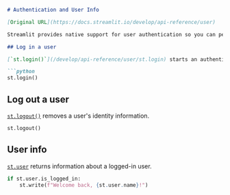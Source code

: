 ```markdown
# Authentication and User Info

[Original URL](https://docs.streamlit.io/develop/api-reference/user)

Streamlit provides native support for user authentication so you can personalize your apps. You can also directly read headers and cookies.

## Log in a user

[`st.login()`](/develop/api-reference/user/st.login) starts an authentication flow with an identity provider.

```python
st.login()
```

## Log out a user

[`st.logout()`](/develop/api-reference/user/st.logout) removes a user's identity information.

```python
st.logout()
```

## User info

[`st.user`](/develop/api-reference/user/st.user) returns information about a logged-in user.

```python
if st.user.is_logged_in:
    st.write(f"Welcome back, {st.user.name}!")
```
```